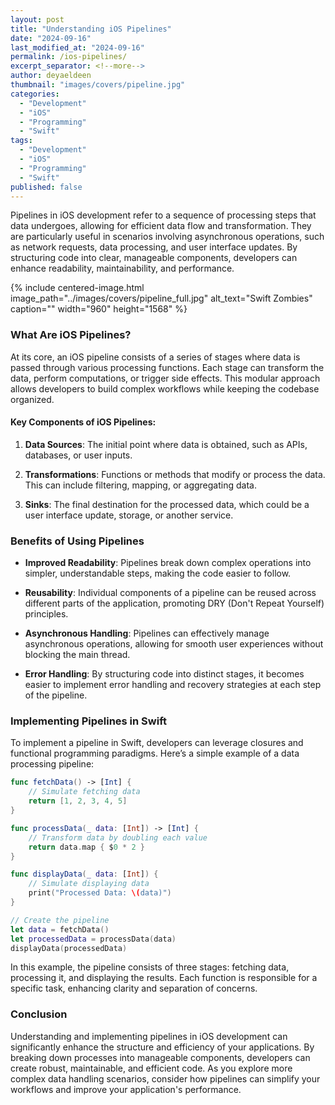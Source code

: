 ```yaml
---
layout: post  
title: "Understanding iOS Pipelines"  
date: "2024-09-16"  
last_modified_at: "2024-09-16"  
permalink: /ios-pipelines/  
excerpt_separator: <!--more-->  
author: deyaeldeen  
thumbnail: "images/covers/pipeline.jpg"  
categories:  
  - "Development"  
  - "iOS"  
  - "Programming"  
  - "Swift"
tags:  
  - "Development"  
  - "iOS"  
  - "Programming"  
  - "Swift"
published: false
---
```


Pipelines in iOS development refer to a sequence of processing steps that data undergoes, allowing for efficient data flow and transformation. They are particularly useful in scenarios involving asynchronous operations, such as network requests, data processing, and user interface updates. By structuring code into clear, manageable components, developers can enhance readability, maintainability, and performance.

<!--more-->


{%
 include centered-image.html
 image_path="../images/covers/pipeline_full.jpg"
 alt_text="Swift Zombies" 
 caption=""
 width="960" 
 height="1568"
%}


### What Are iOS Pipelines?

At its core, an iOS pipeline consists of a series of stages where data is passed through various processing functions. Each stage can transform the data, perform computations, or trigger side effects. This modular approach allows developers to build complex workflows while keeping the codebase organized.

#### Key Components of iOS Pipelines:

1. **Data Sources**: The initial point where data is obtained, such as APIs, databases, or user inputs.

2. **Transformations**: Functions or methods that modify or process the data. This can include filtering, mapping, or aggregating data.

3. **Sinks**: The final destination for the processed data, which could be a user interface update, storage, or another service.

### Benefits of Using Pipelines

- **Improved Readability**: Pipelines break down complex operations into simpler, understandable steps, making the code easier to follow.

- **Reusability**: Individual components of a pipeline can be reused across different parts of the application, promoting DRY (Don't Repeat Yourself) principles.

- **Asynchronous Handling**: Pipelines can effectively manage asynchronous operations, allowing for smooth user experiences without blocking the main thread.

- **Error Handling**: By structuring code into distinct stages, it becomes easier to implement error handling and recovery strategies at each step of the pipeline.

### Implementing Pipelines in Swift

To implement a pipeline in Swift, developers can leverage closures and functional programming paradigms. Here’s a simple example of a data processing pipeline:

```swift
func fetchData() -> [Int] {
    // Simulate fetching data
    return [1, 2, 3, 4, 5]
}

func processData(_ data: [Int]) -> [Int] {
    // Transform data by doubling each value
    return data.map { $0 * 2 }
}

func displayData(_ data: [Int]) {
    // Simulate displaying data
    print("Processed Data: \(data)")
}

// Create the pipeline
let data = fetchData()
let processedData = processData(data)
displayData(processedData)
```

In this example, the pipeline consists of three stages: fetching data, processing it, and displaying the results. Each function is responsible for a specific task, enhancing clarity and separation of concerns.

### Conclusion

Understanding and implementing pipelines in iOS development can significantly enhance the structure and efficiency of your applications. By breaking down processes into manageable components, developers can create robust, maintainable, and efficient code. As you explore more complex data handling scenarios, consider how pipelines can simplify your workflows and improve your application's performance.
